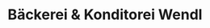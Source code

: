 ---
title: "Bäckerei & Konditorei Wendl"
url: /delitzsch/baeckerei-und-konditorei-wendl/
shop: Bäckerei
---